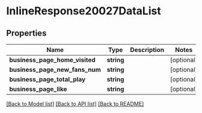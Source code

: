 # InlineResponse20027DataList

## Properties
Name | Type | Description | Notes
------------ | ------------- | ------------- | -------------
**business_page_home_visited** | **string** |  | [optional] 
**business_page_new_fans_num** | **string** |  | [optional] 
**business_page_total_play** | **string** |  | [optional] 
**business_page_like** | **string** |  | [optional] 

[[Back to Model list]](../README.md#documentation-for-models) [[Back to API list]](../README.md#documentation-for-api-endpoints) [[Back to README]](../README.md)


